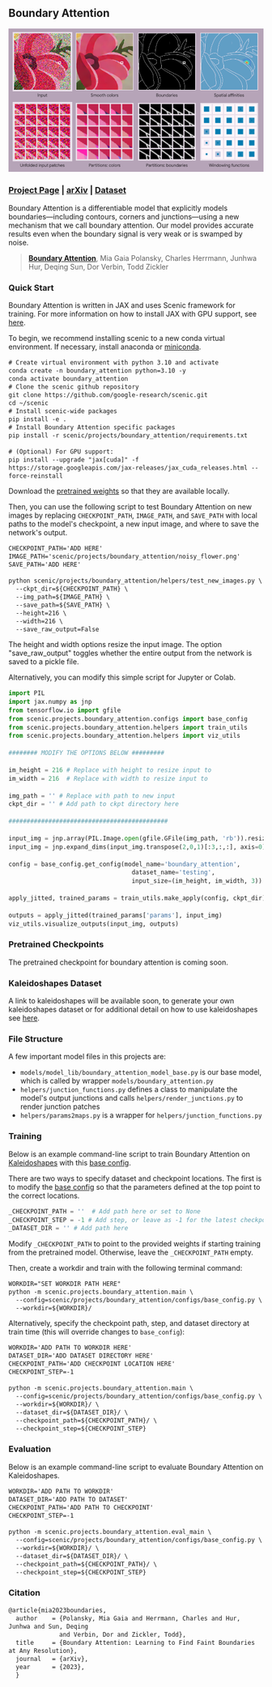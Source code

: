 ## Boundary Attention

![Boundary Attention](rm.png)

### [Project Page](https://boundaryattention.github.io) | [arXiv](https://arxiv.org/abs/2401.00935) | [Dataset](#kaleidoshapes-dataset)

Boundary Attention is a differentiable model that explicitly models
boundaries—including contours, corners and junctions—using a new mechanism
that we call boundary attention. Our model provides accurate results
even when the boundary signal is very weak or is swamped by noise.

> [**Boundary Attention**](https://arxiv.org/abs/2401.00935),
> Mia Gaia Polansky, Charles Herrmann, Junhwa Hur, Deqing Sun, Dor Verbin, Todd Zickler

### Quick Start

Boundary Attention is written in JAX and uses Scenic framework for training.
For more information on how to install JAX with GPU support,
see [here](https://github.com/google/jax#installation).

To begin, we recommend installing scenic to a new conda virtual environment. If necessary, install anaconda or [miniconda](https://docs.conda.io/projects/miniconda/en/latest/).

```shell
# Create virtual environment with python 3.10 and activate
conda create -n boundary_attention python=3.10 -y
conda activate boundary_attention
# Clone the scenic github repository
git clone https://github.com/google-research/scenic.git
cd ~/scenic
# Install scenic-wide packages
pip install -e .
# Install Boundary Attention specific packages
pip install -r scenic/projects/boundary_attention/requirements.txt

# (Optional) For GPU support:
pip install --upgrade "jax[cuda]" -f https://storage.googleapis.com/jax-releases/jax_cuda_releases.html --force-reinstall
```

Download the [pretrained weights](#pretrained-checkpoints) so that they are available locally.

Then, you can use the following script to test Boundary Attention on new images by replacing `CHECKPOINT_PATH`, `IMAGE_PATH`, and `SAVE_PATH` with local paths to the model's checkpoint, a new input image, and where to save the network's output.

```shell
CHECKPOINT_PATH='ADD HERE'
IMAGE_PATH='scenic/projects/boundary_attention/noisy_flower.png'
SAVE_PATH='ADD HERE'

python scenic/projects/boundary_attention/helpers/test_new_images.py \
  --ckpt_dir=${CHECKPOINT_PATH} \
  --img_path=${IMAGE_PATH} \
  --save_path=${SAVE_PATH} \
  --height=216 \
  --width=216 \
  --save_raw_output=False
```

The height and width options resize the input image. The option "save_raw_output" toggles whether the entire output from the network is saved to a pickle file.

Alternatively, you can modify this simple script for Jupyter or Colab.

```python
import PIL
import jax.numpy as jnp
from tensorflow.io import gfile
from scenic.projects.boundary_attention.configs import base_config
from scenic.projects.boundary_attention.helpers import train_utils
from scenic.projects.boundary_attention.helpers import viz_utils

######## MODIFY THE OPTIONS BELOW #########

im_height = 216 # Replace with height to resize input to
im_width = 216  # Replace with width to resize input to

img_path = '' # Replace with path to new input
ckpt_dir = '' # Add path to ckpt directory here

############################################

input_img = jnp.array(PIL.Image.open(gfile.GFile(img_path, 'rb')).resize((im_width, im_height)))/255.0
input_img = jnp.expand_dims(input_img.transpose(2,0,1)[:3,:,:], axis=0)

config = base_config.get_config(model_name='boundary_attention',
                                  dataset_name='testing',
                                  input_size=(im_height, im_width, 3))

apply_jitted, trained_params = train_utils.make_apply(config, ckpt_dir)

outputs = apply_jitted(trained_params['params'], input_img)
viz_utils.visualize_outputs(input_img, outputs)
```

### Pretrained Checkpoints
The pretrained checkpoint for boundary attention is coming soon.

### Kaleidoshapes Dataset
A link to kaleidoshapes will be available soon, to generate your own kaleidoshapes dataset or for additional detail on how to use kaleidoshapes see [here](kaleidoshapes/README.md).

### File Structure

A few important model files in this projects are:

- `models/model_lib/boundary_attention_model_base.py` is our base model, which is called by wrapper `models/boundary_attention.py`
- `helpers/junction_functions.py` defines a class to manipulate the model's output junctions and calls `helpers/render_junctions.py` to render junction patches
- `helpers/params2maps.py` is a wrapper for `helpers/junction_functions.py`

### Training

Below is an example command-line script to train Boundary Attention on [Kaleidoshapes](#kaleidoshapes-dataset) with this [base config](configs/boundary_attention_model_config).

There are two ways to specify dataset and checkpoint locations.
The first is to modify the [base config](configs/base_config.py) so that the parameters defined at the top point to the correct locations.

```python
_CHECKPOINT_PATH = ''  # Add path here or set to None
_CHECKPOINT_STEP = -1 # Add step, or leave as -1 for the latest checkpoint
_DATASET_DIR = '' # Add path here
```

Modify `_CHECKPOINT_PATH` to point to the provided weights if starting training from the pretrained model. Otherwise, leave the `_CHECKPOINT_PATH` empty.

Then, create a workdir and train with the following terminal command:

```shell
WORKDIR="SET WORKDIR PATH HERE"
python -m scenic.projects.boundary_attention.main \
  --config=scenic/projects/boundary_attention/configs/base_config.py \
  --workdir=${WORKDIR}/
```

Alternatively, specify the checkpoint path, step, and dataset directory at train time (this will override changes to `base_config`):

```shell
WORKDIR='ADD PATH TO WORKDIR HERE'
DATASET_DIR='ADD DATASET DIRECTORY HERE'
CHECKPOINT_PATH='ADD CHECKPOINT LOCATION HERE'
CHECKPOINT_STEP=-1

python -m scenic.projects.boundary_attention.main \
  --config=scenic/projects/boundary_attention/configs/base_config.py \
  --workdir=${WORKDIR}/ \
  --dataset_dir=${DATASET_DIR}/ \
  --checkpoint_path=${CHECKPOINT_PATH}/ \
  --checkpoint_step=${CHECKPOINT_STEP}
```

### Evaluation

Below is an example command-line script to evaluate Boundary Attention on Kaleidoshapes.

```shell
WORKDIR='ADD PATH TO WORKDIR'
DATASET_DIR='ADD PATH TO DATASET'
CHECKPOINT_PATH='ADD PATH TO CHECKPOINT'
CHECKPOINT_STEP=-1

python -m scenic.projects.boundary_attention.eval_main \
  --config=scenic/projects/boundary_attention/configs/base_config.py \
  --workdir=${WORKDIR}/ \
  --dataset_dir=${DATASET_DIR}/ \
  --checkpoint_path=${CHECKPOINT_PATH}/ \
  --checkpoint_step=${CHECKPOINT_STEP}
```


### Citation
```
@article{mia2023boundaries,
  author    = {Polansky, Mia Gaia and Herrmann, Charles and Hur, Junhwa and Sun, Deqing
              and Verbin, Dor and Zickler, Todd},
  title     = {Boundary Attention: Learning to Find Faint Boundaries at Any Resolution},
  journal   = {arXiv},
  year      = {2023},
  }
```
